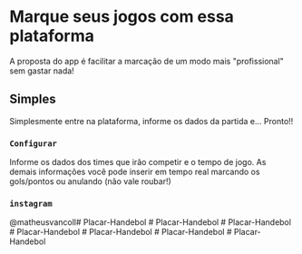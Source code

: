 # Marque seus jogos com essa plataforma

A proposta do app é facilitar a marcação de um modo mais "profissional" sem gastar nada!

## Simples

Simplesmente entre na plataforma, informe os dados da partida e... Pronto!!

### `Configurar`

Informe os dados dos times que irão competir e o tempo de jogo.
As demais informações você pode inserir em tempo real marcando os gols/pontos ou anulando (não vale roubar!)


### `instagram`

@matheusvancoll#   P l a c a r - H a n d e b o l  
 #   P l a c a r - H a n d e b o l  
 #   P l a c a r - H a n d e b o l  
 #   P l a c a r - H a n d e b o l  
 #   P l a c a r - H a n d e b o l  
 #   P l a c a r - H a n d e b o l  
 #   P l a c a r - H a n d e b o l  
 